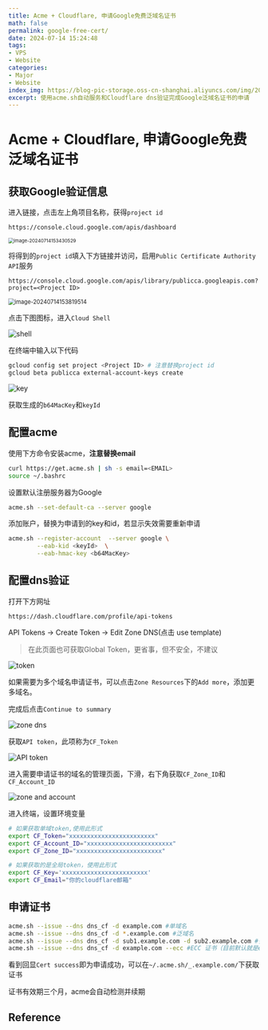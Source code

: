```yaml
---
title: Acme + Cloudflare, 申请Google免费泛域名证书
math: false
permalink: google-free-cert/
date: 2024-07-14 15:24:48
tags:
- VPS
- Website
categories:
- Major
- Website
index_img: https://blog-pic-storage.oss-cn-shanghai.aliyuncs.com/img/202407141531852.png
excerpt: 使用acme.sh自动服务和Cloudflare dns验证完成Google泛域名证书的申请
---
```


# Acme + Cloudflare, 申请Google免费泛域名证书

## 获取Google验证信息

进入链接，点击左上角项目名称，获得`project id`

```
https://console.cloud.google.com/apis/dashboard
```

<img src="https://blog-pic-storage.oss-cn-shanghai.aliyuncs.com/img/202407141534696.png" alt="image-20240714153430529" style="zoom: 67%;" />

将得到的`project id`填入下方链接并访问，启用`Public Certificate Authority API`服务

```
https://console.cloud.google.com/apis/library/publicca.googleapis.com?project=<Project ID>
```

<img src="https://blog-pic-storage.oss-cn-shanghai.aliyuncs.com/img/202407141538598.png" alt="image-20240714153819514" style="zoom:80%;" />

点击下图图标，进入`Cloud Shell`

![shell](https://blog-pic-storage.oss-cn-shanghai.aliyuncs.com/img/202407141540879.png)

在终端中输入以下代码

```bash
gcloud config set project <Project ID> # 注意替换project id
gcloud beta publicca external-account-keys create
```

![key](https://blog-pic-storage.oss-cn-shanghai.aliyuncs.com/img/202407141545043.png)

获取生成的`b64MacKey`和`keyId`

## 配置acme

使用下方命令安装acme，**注意替换email**

```bash
curl https://get.acme.sh | sh -s email=<EMAIL> 
source ~/.bashrc
```

设置默认注册服务器为Google

```bash
acme.sh --set-default-ca --server google
```

添加账户，替换为申请到的key和id，若显示失效需要重新申请

```bash
acme.sh --register-account  --server google \
        --eab-kid <keyId>  \
        --eab-hmac-key <b64MacKey>
```

## 配置dns验证

打开下方网址

```
https://dash.cloudflare.com/profile/api-tokens
```

API Tokens -> Create Token -> Edit Zone DNS(点击 use template)

> 在此页面也可获取Global Token，更省事，但不安全，不建议

![token](https://blog-pic-storage.oss-cn-shanghai.aliyuncs.com/img/202407141556594.png)

如果需要为多个域名申请证书，可以点击`Zone Resources`下的`Add more`，添加更多域名。

完成后点击`Continue to summary`

![zone dns](https://blog-pic-storage.oss-cn-shanghai.aliyuncs.com/img/202407141558885.png)

获取`API token`，此项称为`CF_Token`

![API token](https://blog-pic-storage.oss-cn-shanghai.aliyuncs.com/img/202407141600664.png)

进入需要申请证书的域名的管理页面，下滑，右下角获取`CF_Zone_ID`和`CF_Account_ID`

![zone and account](https://blog-pic-storage.oss-cn-shanghai.aliyuncs.com/img/202407141603723.png)

进入终端，设置环境变量

```bash
# 如果获取单域token,使用此形式
export CF_Token="xxxxxxxxxxxxxxxxxxxxxxxx"
export CF_Account_ID="xxxxxxxxxxxxxxxxxxxxxxxx"
export CF_Zone_ID="xxxxxxxxxxxxxxxxxxxxxxxx"

# 如果获取的是全局token，使用此形式
export CF_Key='xxxxxxxxxxxxxxxxxxxxxxxx'
export CF_Email="你的cloudflare邮箱"
```

## 申请证书

```bash
acme.sh --issue --dns dns_cf -d example.com #单域名
acme.sh --issue --dns dns_cf -d *.example.com #泛域名
acme.sh --issue --dns dns_cf -d sub1.example.com -d sub2.example.com #多域名
acme.sh --issue --dns dns_cf -d example.com --ecc #ECC 证书（目前默认就是ecc证书）
```

看到回显`Cert success`即为申请成功，可以在`~/.acme.sh/_.example.com/`下获取证书

证书有效期三个月，acme会自动检测并续期

## Reference

[^1]:[acmesh-official/acme.sh Wik](https://github.com/acmesh-official/acme.sh/wiki)
[^2]:[Automate Public Certificate Lifecycle Management via ACME Client API](https://cloud.google.com/blog/products/identity-security/automate-public-certificate-lifecycle-management-via--acme-client-api)
[^3]:[使用 ACME.SH 申请 Google CA SSL 证书](https://www.cestlavie.moe/posts/acme-gts-ssl/#fnref:1)
[^4]:[使用 ACME 申请 Google CA SSL 证书](https://blog.iyume.top/other/155.html)
[^5]:[使用 acme.sh 配置自动续签 SSL 证书](https://u.sb/acme-sh-ssl/)
